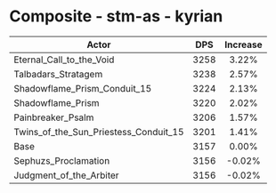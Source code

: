 # Composite - stm-as - kyrian
| Actor | DPS | Increase |
|---|:---:|:---:|
|Eternal_Call_to_the_Void|3258|3.22%|
|Talbadars_Stratagem|3238|2.57%|
|Shadowflame_Prism_Conduit_15|3224|2.13%|
|Shadowflame_Prism|3220|2.02%|
|Painbreaker_Psalm|3206|1.57%|
|Twins_of_the_Sun_Priestess_Conduit_15|3201|1.41%|
|Base|3157|0.00%|
|Sephuzs_Proclamation|3156|-0.02%|
|Judgment_of_the_Arbiter|3156|-0.02%|
